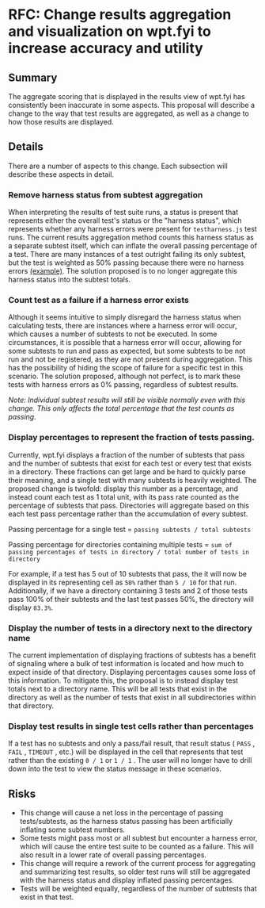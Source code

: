 # RFC: Change results aggregation and visualization on wpt.fyi to increase accuracy and utility

## Summary

The aggregate scoring that is displayed in the results view of wpt.fyi has
consistently been inaccurate in some aspects. This proposal will describe a
change to the way that test results are aggregated, as well as a change to
how those results are displayed.

## Details
There are a number of aspects to this change. Each subsection will describe
these aspects in detail.
### Remove harness status from subtest aggregation

When interpreting the results of test suite runs, a status is present that
represents either the overall test's status or the "harness status", which
represents whether any harness errors were present for `testharness.js` test
runs. The current results aggregation method counts this harness status as a
separate subtest itself, which can inflate the overall passing percentage of
a test. There are many instances of a test outright failing its only subtest,
but the test is weighted as 50% passing because there were no harness errors
[(example)](https://wpt.fyi/results/audio-output/selectAudioOutput-sans-user-activation.https.html?run_id=5642791446118400&run_id=5668568732532736&run_id=5739999172493312&run_id=5735075831349248).
The solution proposed is to no longer aggregate this harness status into the
subtest totals.

### Count test as a failure if a harness error exists

Although it seems intuitive to simply disregard the harness status when
calculating tests, there are instances where a harness error will occur, which
causes a number of subtests to not be executed. In some circumstances, it is
possible that a harness error will occur, allowing for some subtests to run
and pass as expected, but some subtests to be not run and not be registered,
as they are not present during aggregation. This has the possibility of hiding
the scope of failure for a specific test in this scenario. The solution
proposed, although not perfect, is to mark these tests with harness errors
as 0% passing, regardless of subtest results.

_Note: Individual subtest results will still be visible normally even with_
_this change. This only affects the total percentage that the test counts as_
_passing._

### Display percentages to represent the fraction of tests passing.

Currently, wpt.fyi displays a fraction of the number of subtests that pass and
the number of subtests that exist for each test or every test that exists in a
directory. These fractions can get large and be hard to quickly parse their
meaning, and a single test with many subtests is heavily weighted. The
proposed change is twofold: display this number as a percentage, and instead
count each test as 1 total unit, with its pass rate counted as the percentage
of subtests that pass. Directories will aggregate based on this each test pass
percentage rather than the accumulation of every subtest.

Passing percentage for a single test = `passing subtests / total subtests`

Passing percentage for directories containing multiple tests = `sum of passing percentages of tests in directory / total number of tests in directory`

For example, if a test has 5 out of 10 subtests that pass, the it will now be
displayed in its representing cell as `50%` rather than `5 / 10` for that run.
Additionally, if we have a directory containing 3 tests and 2 of those tests
pass 100% of their subtests and the last test passes 50%, the directory will
display `83.3%`.

### Display the number of tests in a directory next to the directory name

The current implementation of displaying fractions of subtests has a benefit
of signaling where a bulk of test information is located and how much to
expect inside of that directory. Displaying percentages causes some loss of
this information. To mitigate this, the proposal is to instead display test
totals next to a directory name. This will be all tests that exist in the
directory as well as the number of tests that exist in all subdirectories
within that directory.

### Display test results in single test cells rather than percentages

If a test has no subtests and only a pass/fail result, that result status
( `PASS` , `FAIL` , `TIMEOUT` , etc.) will be displayed in the cell that
represents that test rather than the existing `0 / 1` or `1 / 1` . The user
will no longer have to drill down into the test to view the status message in
these scenarios.

## Risks
* This change will cause a net loss in the percentage of passing
tests/subtests, as the harness status passing has been artificially inflating
some subtest numbers.
* Some tests might pass most or all subtest but encounter a harness error,
which will cause the entire test suite to be counted as a failure. This will
also result in a lower rate of overall passing percentages.
* This change will require a rework of the current process for aggregating and
summarizing test results, so older test runs will still be aggregated with the
harness status and display inflated passing percentages.
* Tests will be weighted equally, regardless of the number of subtests that
exist in that test.
